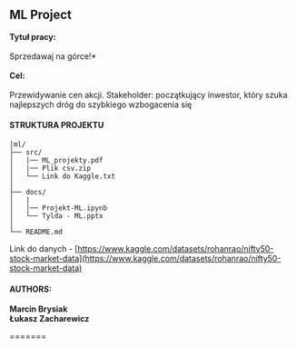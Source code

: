 ## ML Project

**Tytuł pracy:** <br><br>
Sprzedawaj na górce!*<br><br>
**Cel:** <br><br>
Przewidywanie cen akcji.
        Stakeholder: początkujący inwestor, który szuka najlepszych dróg do szybkiego wzbogacenia się



#### STRUKTURA PROJEKTU




    │ml/
    ├── src/
    │   |── ML_projekty.pdf 
    │   |── Plik csv.zip
    │   └── Link do Kaggle.txt
    │
    ├── docs/
    │   |        
    │   │── Projekt-ML.ipynb
    │   └── Tylda - ML.pptx         
    │
    └── README.md                 


Link do danych  - [https://www.kaggle.com/datasets/rohanrao/nifty50-stock-market-data](https://www.kaggle.com/datasets/rohanrao/nifty50-stock-market-data)



#### AUTHORS:

**Marcin Brysiak<br>
Łukasz Zacharewicz**

=======

